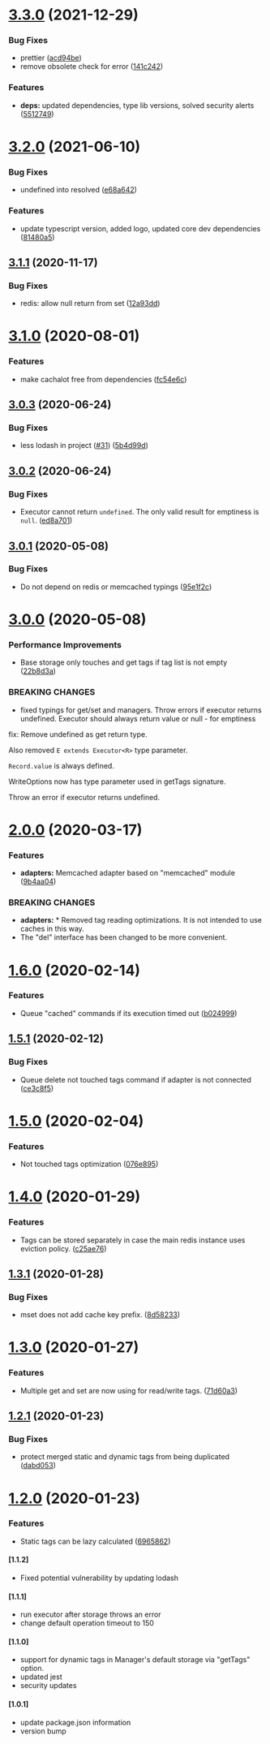 # [3.3.0](https://github.com/Tinkoff/cachalot/compare/v3.2.0...v3.3.0) (2021-12-29)


### Bug Fixes

* prettier ([acd94be](https://github.com/Tinkoff/cachalot/commit/acd94bee08fb7795ef01b83bef1c3104f3a5ec52))
* remove obsolete check for error ([141c242](https://github.com/Tinkoff/cachalot/commit/141c242c8dc1292122b9705ec16c4d8247bb8fcb))


### Features

* **deps:** updated dependencies, type lib versions, solved security alerts ([5512749](https://github.com/Tinkoff/cachalot/commit/5512749eb64a43ae9eb81015d5719e0e187bdb8e))

# [3.2.0](https://github.com/Tinkoff/cachalot/compare/v3.1.1...v3.2.0) (2021-06-10)


### Bug Fixes

* undefined into resolved ([e68a642](https://github.com/Tinkoff/cachalot/commit/e68a642af56a757ceaa713ef36e6e584d8028cac))


### Features

* update typescript version, added logo, updated core dev dependencies ([81480a5](https://github.com/Tinkoff/cachalot/commit/81480a5b2c6a4c97b3f1ce91500e32e01f2fcdd6))

## [3.1.1](https://github.com/Tinkoff/cachalot/compare/v3.1.0...v3.1.1) (2020-11-17)


### Bug Fixes

* redis: allow null return from set ([12a93dd](https://github.com/Tinkoff/cachalot/commit/12a93dd))

# [3.1.0](https://github.com/Tinkoff/cachalot/compare/v3.0.3...v3.1.0) (2020-08-01)


### Features

* make cachalot free from dependencies ([fc54e6c](https://github.com/Tinkoff/cachalot/commit/fc54e6c))

## [3.0.3](https://github.com/Tinkoff/cachalot/compare/v3.0.2...v3.0.3) (2020-06-24)


### Bug Fixes

* less lodash in project ([#31](https://github.com/Tinkoff/cachalot/issues/31)) ([5b4d99d](https://github.com/Tinkoff/cachalot/commit/5b4d99d))

## [3.0.2](https://github.com/Tinkoff/cachalot/compare/v3.0.1...v3.0.2) (2020-06-24)


### Bug Fixes

* Executor cannot return `undefined`. The only valid result for emptiness is `null`. ([ed8a701](https://github.com/Tinkoff/cachalot/commit/ed8a701))

## [3.0.1](https://github.com/Tinkoff/cachalot/compare/v3.0.0...v3.0.1) (2020-05-08)


### Bug Fixes

* Do not depend on redis or memcached typings ([95e1f2c](https://github.com/Tinkoff/cachalot/commit/95e1f2c))

# [3.0.0](https://github.com/Tinkoff/cachalot/compare/v2.0.0...v3.0.0) (2020-05-08)


### Performance Improvements

* Base storage only touches and get tags if tag list is not empty ([22b8d3a](https://github.com/Tinkoff/cachalot/commit/22b8d3a))


### BREAKING CHANGES

* fixed typings for get/set and managers. Throw errors if executor returns undefined. Executor should always return value or null - for emptiness

fix: Remove undefined as get return type.

Also removed `E extends Executor<R>` type parameter.

`Record.value` is always defined.

WriteOptions now has type parameter used in getTags signature.

Throw an error if executor returns undefined.

# [2.0.0](https://github.com/Tinkoff/cachalot/compare/v1.6.0...v2.0.0) (2020-03-17)


### Features

* **adapters:** Memcached adapter based on "memcached" module ([9b4aa04](https://github.com/Tinkoff/cachalot/commit/9b4aa04))


### BREAKING CHANGES

* **adapters:** * Removed tag reading optimizations. It is not intended to use caches in this way.
* The "del" interface has been changed to be more convenient.

# [1.6.0](https://github.com/Tinkoff/cachalot/compare/v1.5.1...v1.6.0) (2020-02-14)


### Features

* Queue "cached" commands if its execution timed out ([b024999](https://github.com/Tinkoff/cachalot/commit/b024999))

## [1.5.1](https://github.com/Tinkoff/cachalot/compare/v1.5.0...v1.5.1) (2020-02-12)


### Bug Fixes

* Queue delete not touched tags command if adapter is not connected ([ce3c8f5](https://github.com/Tinkoff/cachalot/commit/ce3c8f5))

# [1.5.0](https://github.com/Tinkoff/cachalot/compare/v1.4.0...v1.5.0) (2020-02-04)


### Features

* Not touched tags optimization ([076e895](https://github.com/Tinkoff/cachalot/commit/076e895))

# [1.4.0](https://github.com/Tinkoff/cachalot/compare/v1.3.1...v1.4.0) (2020-01-29)


### Features

* Tags can be stored separately in case the main redis instance uses eviction policy. ([c25ae76](https://github.com/Tinkoff/cachalot/commit/c25ae76))

## [1.3.1](https://github.com/Tinkoff/cachalot/compare/v1.3.0...v1.3.1) (2020-01-28)


### Bug Fixes

* mset does not add cache key prefix. ([8d58233](https://github.com/Tinkoff/cachalot/commit/8d58233))

# [1.3.0](https://github.com/Tinkoff/cachalot/compare/v1.2.1...v1.3.0) (2020-01-27)


### Features

* Multiple get and set are now using for read/write tags. ([71d60a3](https://github.com/Tinkoff/cachalot/commit/71d60a3))

## [1.2.1](https://github.com/Tinkoff/cachalot/compare/v1.2.0...v1.2.1) (2020-01-23)


### Bug Fixes

* protect merged static and dynamic tags from being duplicated ([dabd053](https://github.com/Tinkoff/cachalot/commit/dabd053))

# [1.2.0](https://github.com/Tinkoff/cachalot/compare/v1.1.2...v1.2.0) (2020-01-23)


### Features

* Static tags can be lazy calculated ([6965862](https://github.com/Tinkoff/cachalot/commit/6965862))

#### [1.1.2]
- Fixed potential vulnerability by updating lodash

#### [1.1.1]
- run executor after storage throws an error
- change default operation timeout to 150

#### [1.1.0]
- support for dynamic tags in Manager's default storage via "getTags" option.
- updated jest
- security updates

#### [1.0.1]
- update package.json information
- version bump

